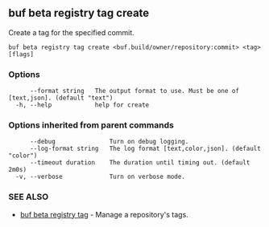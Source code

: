 ## buf beta registry tag create

Create a tag for the specified commit.

```
buf beta registry tag create <buf.build/owner/repository:commit> <tag> [flags]
```

### Options

```
      --format string   The output format to use. Must be one of [text,json]. (default "text")
  -h, --help            help for create
```

### Options inherited from parent commands

```
      --debug               Turn on debug logging.
      --log-format string   The log format [text,color,json]. (default "color")
      --timeout duration    The duration until timing out. (default 2m0s)
  -v, --verbose             Turn on verbose mode.
```

### SEE ALSO

* [buf beta registry tag](buf-beta-registry-tag.md)	 - Manage a repository's tags.

